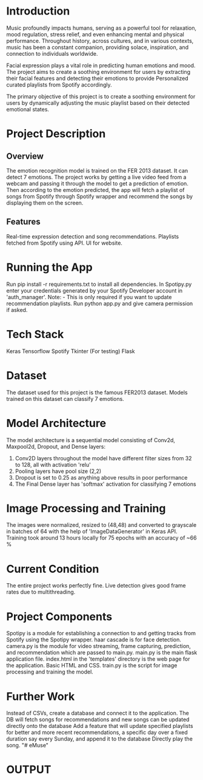 # Introduction

Music profoundly impacts humans, serving as a powerful tool for relaxation, mood regulation, stress relief, and even enhancing mental and physical performance. Throughout history, across cultures, and in various contexts, music has been a constant companion, providing solace, inspiration, and connection to individuals worldwide.

Facial expression plays a vital role in predicting human emotions and mood. The project aims to create a soothing environment for users by extracting their facial features and detecting their emotions to provide
Personalized curated playlists from Spotify accordingly.

The primary objective of this project is to create a soothing environment for users by dynamically adjusting the music playlist based on their detected emotional states.

# Project Description

## Overview

The emotion recognition model is trained on the FER 2013 dataset. It can detect 7 emotions. The project works by getting a live video feed from a webcam and passing it through the model to get a prediction of emotion. Then according to the emotion predicted, the app will fetch a playlist of songs from Spotify through Spotify wrapper and recommend the songs by displaying them on the screen.

## Features

Real-time expression detection and song recommendations.
Playlists fetched from Spotify using API.
UI for website.

# Running the App

Run pip install -r requirements.txt to install all dependencies.
In Spotipy.py enter your credentials generated by your Spotify Developer account in 'auth_manager'. Note: - This is only required if you want to update recommendation playlists.
Run python app.py and give camera permission if asked.

# Tech Stack

Keras
Tensorflow
Spotify
Tkinter (For testing)
Flask

# Dataset

The dataset used for this project is the famous FER2013 dataset. Models trained on this dataset can classify 7 emotions.

# Model Architecture

The model architecture is a sequential model consisting of Conv2d, Maxpool2d, Dropout, and Dense layers:

1. Conv2D layers throughout the model have different filter sizes from 32 to 128, all with activation 'relu'
2. Pooling layers have pool size (2,2)
3. Dropout is set to 0.25 as anything above results in poor performance
4. The Final Dense layer has 'softmax' activation for classifying 7 emotions

# Image Processing and Training

The images were normalized, resized to (48,48) and converted to grayscale in batches of 64 with the help of 'ImageDataGenerator' in Keras API.
Training took around 13 hours locally for 75 epochs with an accuracy of ~66 %

# Current Condition

The entire project works perfectly fine. Live detection gives good frame rates due to multithreading.

# Project Components

Spotipy is a module for establishing a connection to and getting tracks from Spotify using the Spotipy wrapper.
haar cascade is for face detection.
camera.py is the module for video streaming, frame capturing, prediction, and recommendation which are passed to main.py.
main.py is the main flask application file.
index.html in the 'templates' directory is the web page for the application. Basic HTML and CSS.
train.py is the script for image processing and training the model.

# Further Work

Instead of CSVs, create a database and connect it to the application. The DB will fetch songs for recommendations and new songs can be updated directly onto the database
Add a feature that will update specified playlists for better and more recent recommendations, a specific day over a fixed duration say every Sunday, and append it to the database
Directly play the song.
"# eMuse"

# OUTPUT


